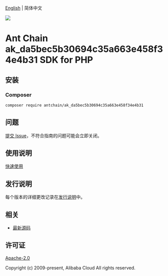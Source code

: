 [English](README.md) | 简体中文

![](https://aliyunsdk-pages.alicdn.com/icons/AlibabaCloud.svg)

# Ant Chain ak_da5bec5b30694c35a663e458f34e4b31 SDK for PHP

## 安装

### Composer

```bash
composer require antchain/ak_da5bec5b30694c35a663e458f34e4b31
```

## 问题

[提交 Issue](https://github.com/alipay/antchain-openapi-prod-sdk/issues/new)，不符合指南的问题可能会立即关闭。

## 使用说明

[快速使用](https://github.com/alipay/antchain-openapi-prod-sdk)

## 发行说明

每个版本的详细更改记录在[发行说明](./ChangeLog.txt)中。

## 相关

* [最新源码](https://github.com/antchain-openapi-sdk-php)

## 许可证

[Apache-2.0](http://www.apache.org/licenses/LICENSE-2.0)

Copyright (c) 2009-present, Alibaba Cloud All rights reserved.
